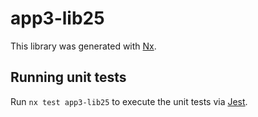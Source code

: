 # app3-lib25

This library was generated with [Nx](https://nx.dev).

## Running unit tests

Run `nx test app3-lib25` to execute the unit tests via [Jest](https://jestjs.io).
